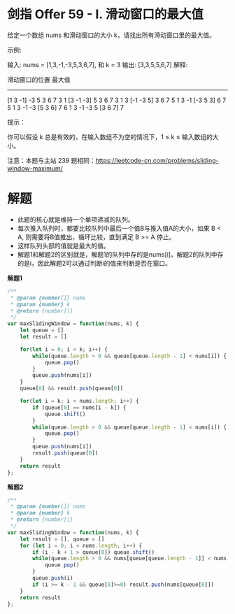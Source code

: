 # 剑指 Offer 59 - I. 滑动窗口的最大值
给定一个数组 nums 和滑动窗口的大小 k，请找出所有滑动窗口里的最大值。

示例:

输入: nums = [1,3,-1,-3,5,3,6,7], 和 k = 3
输出: [3,3,5,5,6,7] 
解释: 

  滑动窗口的位置                最大值
---------------               -----
[1  3  -1] -3  5  3  6  7       3
 1 [3  -1  -3] 5  3  6  7       3
 1  3 [-1  -3  5] 3  6  7       5
 1  3  -1 [-3  5  3] 6  7       5
 1  3  -1  -3 [5  3  6] 7       6
 1  3  -1  -3  5 [3  6  7]      7
 

提示：

你可以假设 k 总是有效的，在输入数组不为空的情况下，1 ≤ k ≤ 输入数组的大小。

注意：本题与主站 239 题相同：https://leetcode-cn.com/problems/sliding-window-maximum/


# 解题

- 此题的核心就是维持一个单项递减的队列。
- 每次推入队列时，都要比较队列中最后一个值B与推入值A的大小，如果 B < A, 则需要将B值推出，循环比较，直到满足 B >= A 停止。
- 这样队列头部的值就是最大的值。
- 解题1和解题2的区别就是，解题1的队列中存的是nums[i]，解题2的队列中存的是i，因此解题2可以通过判断i的值来判断是否在窗口。


**解题1**
```js
/**
 * @param {number[]} nums
 * @param {number} k
 * @return {number[]}
 */
var maxSlidingWindow = function(nums, k) {
    let queue = []
    let result = []

    for(let i = 0; i < k; i++) {
        while(queue.length > 0 && queue[queue.length - 1] < nums[i]) {
            queue.pop()
        }
        queue.push(nums[i])
    }
    queue[0] && result.push(queue[0])

    for(let i = k; i < nums.length; i++) {
        if (queue[0] == nums[i - k]) {
            queue.shift()
        } 
        while(queue.length > 0 && queue[queue.length - 1] < nums[i]) {
            queue.pop()
        }
        queue.push(nums[i])
        result.push(queue[0])
    }
    return result
};
```
**解题2**

```js
/**
 * @param {number[]} nums
 * @param {number} k
 * @return {number[]}
 */
var maxSlidingWindow = function(nums, k) {
    let result = [], queue = []
    for (let i = 0; i < nums.length; i++) {
        if (i - k + 1 > queue[0]) queue.shift()
        while(queue.length > 0 && nums[queue[queue.length - 1]] < nums[i]) {
            queue.pop()
        }
        queue.push(i)
        if (i >= k - 1 && queue[0]>=0) result.push(nums[queue[0]])
    }
    return result
};
```